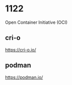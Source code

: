 # 1122

Open Container Initiative (OCI)

## cri-o

https://cri-o.io/

## podman

https://podman.io/ 


